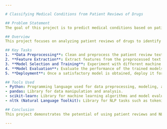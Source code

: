 ```yaml
---

# Classifying Medical Conditions from Patient Reviews of Drugs

## Problem Statement
The goal of this project is to predict medical conditions based on patient reviews of drugs. Leveraging natural language processing (NLP) techniques and machine learning algorithms, the aim is to develop a model that can accurately classify medical conditions from the content of patient reviews.

## Overview
This project focuses on analyzing patient reviews of drugs to identify the medical conditions mentioned in the reviews. By preprocessing the review text, extracting relevant features, and training machine learning models, we aim to predict the associated medical conditions. This approach can provide valuable insights into the effectiveness and safety of drugs for different medical conditions.

## Key Tasks
1. **Data Preprocessing**: Clean and preprocess the patient review text to remove noise and irrelevant information.
2. **Feature Extraction**: Extract features from the preprocessed text data using techniques such as TF-IDF vectorization or word embeddings.
3. **Model Selection and Training**: Experiment with different machine learning algorithms (e.g., Naive Bayes, Logistic Regression, SVM) to build a classifier for predicting medical conditions.
4. **Model Evaluation**: Evaluate the performance of the trained models using appropriate metrics (e.g., accuracy, precision, recall) on a test dataset.
5. **Deployment**: Once a satisfactory model is obtained, deploy it for practical use, such as predicting medical conditions from new patient reviews.

## Tools Used
- Python: Programming language used for data preprocessing, modeling, and evaluation.
- pandas: Library for data manipulation and analysis.
- scikit-learn: Library for machine learning algorithms and model evaluation.
- nltk (Natural Language Toolkit): Library for NLP tasks such as tokenization and lemmatization.

## Conclusion
This project demonstrates the potential of using patient reviews and NLP techniques to predict medical conditions associated with specific drugs. By accurately identifying the medical conditions described in patient feedback, healthcare providers can gain valuable insights into the effectiveness and safety of drugs, ultimately leading to improved patient care and treatment outcomes.

---
```


